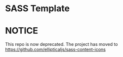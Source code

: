 SASS Template
===========================


# NOTICE

This repo is now deprecated. The project has moved to https://github.com/ellipticaljs/sass-content-icons

